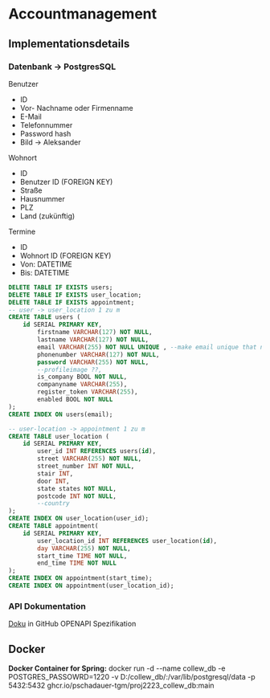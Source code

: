 # Accountmanagement

## Implementationsdetails

### Datenbank -> PostgresSQL

Benutzer
* ID
* Vor- Nachname oder Firmenname
* E-Mail
* Telefonnummer
* Password hash
* Bild -> Aleksander

Wohnort
* ID
* Benutzer ID  (FOREIGN KEY)
* Straße
* Hausnummer
* PLZ
* Land (zukünftig)

Termine
* ID
* Wohnort ID (FOREIGN KEY)
* Von: DATETIME
* Bis: DATETIME

```sql
DELETE TABLE IF EXISTS users;
DELETE TABLE IF EXISTS user_location;
DELETE TABLE IF EXISTS appointment;
-- user -> user_location 1 zu m
CREATE TABLE users (
	id SERIAL PRIMARY KEY,
    	firstname VARCHAR(127) NOT NULL,
    	lastname VARCHAR(127) NOT NULL,
    	email VARCHAR(255) NOT NULL UNIQUE , --make email unique that no other user has the same email as this user
    	phonenumber VARCHAR(127) NOT NULL,
    	password VARCHAR(255) NOT NULL,
    	--profileimage ??,
    	is_company BOOL NOT NULL,
    	companyname VARCHAR(255),
    	register_token VARCHAR(255),
        enabled BOOL NOT NULL
);
CREATE INDEX ON users(email);

-- user-location -> appointment 1 zu m
CREATE TABLE user_location (
	id SERIAL PRIMARY KEY,
    	user_id INT REFERENCES users(id),
    	street VARCHAR(255) NOT NULL,
    	street_number INT NOT NULL,
    	stair INT,
    	door INT,
    	state states NOT NULL,
    	postcode INT NOT NULL,
    	--country  
);
CREATE INDEX ON user_location(user_id);
CREATE TABLE appointment(
	id SERIAL PRIMARY KEY,
    	user_location_id INT REFERENCES user_location(id),
    	day VARCHAR(255) NOT NULL,
    	start_time TIME NOT NULL,
    	end_time TIME NOT NULL
);
CREATE INDEX ON appointment(start_time);
CREATE INDEX ON appointment(user_location_id);
```

### API Dokumentation

[Doku](https://github.com/pschadauer-tgm/collew/tree/main/api_specification) in GitHub OPENAPI Spezifikation

## Docker

**Docker Container for Spring:**
docker run -d --name collew_db -e POSTGRES_PASSOWRD=1220 -v D:/collew_db/:/var/lib/postgresql/data -p 5432:5432 ghcr.io/pschadauer-tgm/proj2223_collew_db:main
